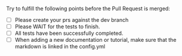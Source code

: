 Try to fulfill the following points before the Pull Request is merged:
- [ ] Please create your prs against the dev branch
- [ ] Please WAIT for the tests to finish.
- [ ] All tests have been successfully completed.
- [ ] When adding a new documentation or tutorial, make sure that the markdown is linked in the config.yml
